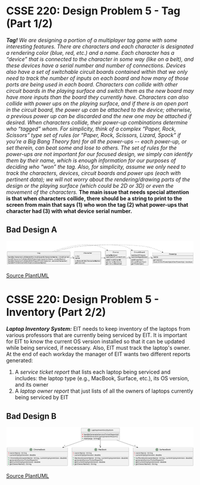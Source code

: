 # CSSE 220: Design Problem 5 - Tag (Part 1/2)
***Tag!***
*We are designing a portion of a multiplayer tag game with some interesting features. There are characters and each character is designated a rendering color (blue, red, etc.) and a name. Each character has a “device” that is connected to the character in some way (like on a belt), and these devices have a serial number and number of connections. Devices also have a set of switchable circuit boards contained within that we only need to track the number of inputs on each board and how many of those ports are being used in each board. Characters can collide with other circuit boards in the playing surface and switch them as the new board may have more inputs than the board they currently have. Characters can also collide with power ups on the playing surface, and if there is an open port in the circuit board, the power up can be attached to the device; otherwise, a previous power up can be discarded and the new one may be attached if desired. When characters collide, their power-up combinations determine who “tagged” whom. For simplicity, think of a complex “Paper, Rock, Scissors” type set of rules (or “Paper, Rock, Scissors, Lizard, Spock” if you’re a Big Bang Theory fan) for all the power-ups -- each power-up, or set therein, can beat some and lose to others. The set of rules for the power-ups are not important for our focused design, we simply can identify them by their name, which is enough information for our purposes of deciding who “won” the tag. Also, for simplicity, assume we only need to track the characters, devices, circuit boards and power ups (each with pertinent data); we will not worry about the rendering/drawing parts of the design or the playing surface (which could be 2D or 3D) or even the movement of the characters.*  __**The main issue that needs special attention is that when characters collide, there should be a string to print to the screen from main that says (1) who won the tag (2) what power-ups that character had (3) with what device serial number.**__

## Bad Design A
<img src="DP5_A.png" alt="Bad Design A" width="1000"/>

[Source PlantUML](http://www.plantuml.com/plantuml/uml/RL3Bhjem4DtxAwox2XNm0LrKgEc63I01OZtOGsBLZsZi5274lpU9RJ1NR1Zcp7d4P-K3KEYDPlwliXqG6Ex3JUFmIqfC5w71Utw0vivQi59ZtGA124Yrqrf9z2SLsbgHw5NuxO1a9J9Z0mRdNCJR7ac1daMNZoOxTqKwTj_rdRl6lqcBdyKQRaZLHP4FJyASUnJEoYUGBNQaR3WfQv7MzkB8G53ELjSHILcFzFIdbj-PSDeHis2GYIAxIfmiRJ3ymNzAOFMoYS3WuQSUDhqv8p4xZUsbTjQY6B_1Cv3ohSx9Rr-e8b9oV15KuaDSJbZRhWy-hN4vUfHZMkvzngJo0YW3CISjPKI2HdSmE9B6EH3E2C5lGukKBLonp7xoitCQmR87Eq335x_uru-lLyFirVM2LDE6WH1xOt5aHVb6LYwPa1AdbELajSnMxrWfVhzaYnLQsHlz7m00)

# CSSE 220: Design Problem 5 - Inventory (Part 2/2)
***Laptop Inventory System:***
EIT needs to keep inventory of the laptops from various professors that are currently being serviced by EIT. It is important for EIT to know the current OS version installed so that it can be updated while being serviced, if necessary. Also, EIT must track the laptop's owner. At the end of each workday the manager of EIT wants two different reports generated: 

  1.  A *service ticket report* that lists each laptop being serviced and includes: the laptop type (e.g., MacBook, Surface, etc.), its OS version, and its owner
  2.  A *laptop owner report* that just lists of all the owners of laptops currently being serviced by EIT

## Bad Design B
<img src="DP5_B.png" alt="Bad Design B" width="1000"/>

[Source PlantUML](http://www.plantuml.com/plantuml/uml/pPF1IiD048Rl-nH3JucQ5-X1YZs8e0QCU14FwsPCGxCpONRIKgJlRkkoL6ZLGY-z9lz-Cz-_x2Ie5HryPrndGu1xsoltTxH0KfPLjGgA7ZuD01GpItM7jqWeLh52MRGEdritHtt2daL3bXy8HcIv99GOYwbBRrlAh3HX39LAIythMmvWrWRCuIsAcfTKN8ykHZ2T2NkyOPx_dtsmxhXWDSY7TP4A1c8ZFqP1h05ug_9eFQR5usStY21fsM_8BoYXPHf3pSDxXmQ-ZNUeR8znzTVvM5ZpU_DPIkXqdvBbYPD2PPg--PKSriau5NQoRkISj-lkpa_tJQnpTPuWrTkN_WK0)
